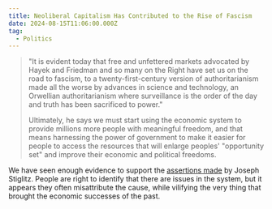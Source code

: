 ```yaml
---
title: Neoliberal Capitalism Has Contributed to the Rise of Fascism
date: 2024-08-15T11:06:00.000Z
tag:
  - Politics
---
```

> "It is evident today that free and unfettered markets advocated by Hayek and Friedman and so many on the Right have set us on the road to fascism, to a twenty-first-century version of authoritarianism made all the worse by advances in science and technology, an Orwellian authoritarianism where surveillance is the order of the day and truth has been sacrificed to power."
>
> Ultimately, he says we must start using the economic system to provide millions more people with meaningful freedom, and that means harnessing the power of government to make it easier for people to access the resources that will enlarge peoples' "opportunity set" and improve their economic and political freedoms.

We have seen enough evidence to support the [assertions made](https://www.abc.net.au/news/2024-08-11/joseph-stiglitz-the-road-to-freedom-neoliberalism-fascism/104210670) by Joseph Stiglitz. People are right to identify that there are issues in the system, but it appears they often misattribute the cause, while vilifying the very thing that brought the economic successes of the past.
